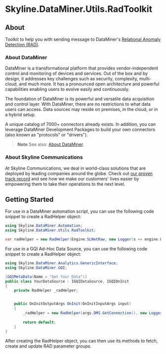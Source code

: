 # Skyline.DataMiner.Utils.RadToolkit

## About

Toolkit to help you with sending message to DataMiner's [Relational Anomaly Detection (RAD)](https://aka.dataminer.services/RAD).

### About DataMiner

DataMiner is a transformational platform that provides vendor-independent control and monitoring of devices and services. Out of the box and by design, it addresses key challenges such as security, complexity, multi-cloud, and much more. It has a pronounced open architecture and powerful capabilities enabling users to evolve easily and continuously.

The foundation of DataMiner is its powerful and versatile data acquisition and control layer. With DataMiner, there are no restrictions to what data users can access. Data sources may reside on premises, in the cloud, or in a hybrid setup.

A unique catalog of 7000+ connectors already exists. In addition, you can leverage DataMiner Development Packages to build your own connectors (also known as "protocols" or "drivers").

> **Note**
> See also: [About DataMiner](https://aka.dataminer.services/about-dataminer).

### About Skyline Communications

At Skyline Communications, we deal in world-class solutions that are deployed by leading companies around the globe. Check out [our proven track record](https://aka.dataminer.services/about-skyline) and see how we make our customers' lives easier by empowering them to take their operations to the next level.

<!-- Uncomment below and add more info to provide more information about how to use this package. -->
## Getting Started

For use in a DataMiner automation script, you can use the following code snippet to create a RadHelper object:
```csharp
using Skyline.DataMiner.Automation;
using Skyline.DataMiner.Utils.RadToolkit;

var radHelper = new RadHelper(Engine.SLNetRaw, new Logger(s => engine.Log(s, LogType.Error, 0)));
```

For use in a GQI Ad-Hoc Data Source, you can use the following code snippet to create a RadHelper object:
```csharp
using Skyline.DataMiner.Analytics.GenericInterface;
using Skyline.DataMiner.GQI;

[GQIMetaData(Name = "Get Your Data")]
public class YourDataSource : IGQIDataSource, IGQIOnInit
{
	private RadHelper _radHelper;


	public OnInitOutputArgs OnInit(OnInitInputArgs input)
	{
		_radHelper = new RadHelper(args.DMS.GetConnection(), new Logger(s => args.Logger.Error(s)));
		
		return default;
	}
}
```

After creating the RadHelper object, you can then use its methods to fetch, create and update RAD parameter groups.